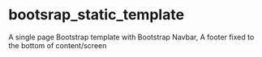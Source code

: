# bootsrap_static_template
A single page Bootstrap template with Bootstrap Navbar, A footer fixed to the bottom of content/screen
